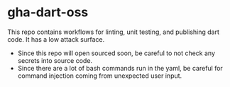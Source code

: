 # gha-dart-oss

This repo contains workflows for linting, unit testing, and publishing dart code. It has a low attack surface.

* Since this repo will open sourced soon, be careful to not check any secrets into source code.
* Since there are a lot of bash commands run in the yaml, be careful for command injection coming from unexpected user input.
